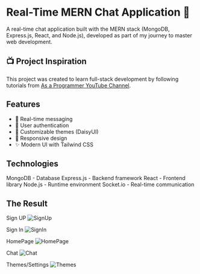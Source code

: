 # Real-Time MERN Chat Application 💬

A real-time chat application built with the MERN stack (MongoDB, Express.js, React, and Node.js), developed as part of my journey to master web development.

## 📺 Project Inspiration
This project was created to learn full-stack development by following tutorials from [As a Programmer YouTube Channel](https://www.youtube.com/@asaprogrammer_). 

## Features
- 💬 Real-time messaging
- 🔐 User authentication
- 🎨 Customizable themes (DaisyUI)
- 📱 Responsive design
- ✨ Modern UI with Tailwind CSS

## Technologies
MongoDB - Database
Express.js - Backend framework
React - Frontend library
Node.js - Runtime environment
Socket.io - Real-time communication

## The Result
Sign UP
![SignUp](https://github.com/user-attachments/assets/640439f5-6379-434d-ac5d-20e1667644da)

Sign In
![SignIn](https://github.com/user-attachments/assets/a05d29cd-ccf3-4408-a94e-71d897d4f836)

HomePage
![HomePage](https://github.com/user-attachments/assets/1e8f6563-592d-4674-a83f-92e8a0dd1988)

Chat
![Chat](https://github.com/user-attachments/assets/88bb9ed7-6e9d-4460-9e7f-aa04fda2218e)

Themes/Settings
![Themes](https://github.com/user-attachments/assets/0a6abfec-3934-4d20-9247-4184d81e59f0)
